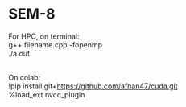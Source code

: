 # SEM-8

For HPC, on terminal:
<br>g++ filename.cpp -fopenmp  
./a.out


<br>On colab:
<br>!pip install git+https://github.com/afnan47/cuda.git
<br>%load_ext nvcc_plugin
